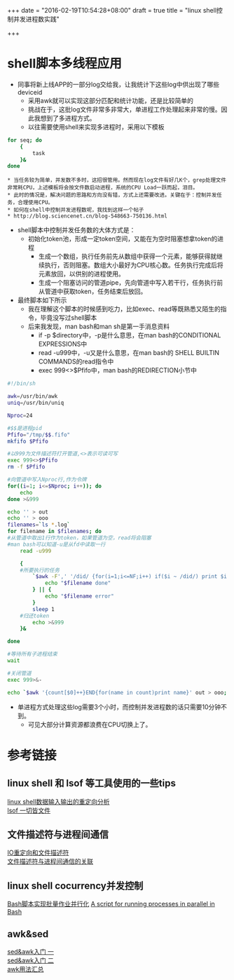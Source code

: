 +++
date = "2016-02-19T10:54:28+08:00"
draft = true
title = "linux shell控制并发进程数实践"

+++

shell脚本多线程应用
====================

* 同事将新上线APP的一部分log交给我，让我统计下这些log中供出现了哪些deviceid
    * 采用awk就可以实现这部分匹配和统计功能，还是比较简单的
    * 挑战在于，这批log文件非常多非常大，单进程工作处理起来非常的慢。因此我想到了多进程方式。
    * 以往需要使用shell来实现多进程时，采用以下模板

```bash
for seq; do
    {
        task
    }&
done
```
    * 当任务较为简单，并发数不多时，这招很管用。然而现在log文件有好几K个，grep处理文件非常耗CPU，上述模板将会按文件数启动进程，系统的CPU Load一跃而起，泪目。
    * 此时的情况是，解决问题的思路和方向没有错，方式上还需要改进。关键在于：控制并发任务，合理使用CPU。
    * 如何在shell中控制并发进程数呢，我找到这样一个帖子
    * http://blog.sciencenet.cn/blog-548663-750136.html

* shell脚本中控制并发任务数的大体方式是：
    * 初始化token池，形成一定token空间，又能在为空时阻塞想拿token的进程
        * 生成一个数组，执行任务前先从数组中获得一个元素，能够获得就继续执行，否则阻塞。数组大小最好为CPU核心数。任务执行完成后将元素放回，以供别的进程使用。
        * 生成一个阻塞访问的管道pipe，先向管道中写入若干行，任务执行前从管道中获取token，任务结束后放回。
* 最终脚本如下所示
    * 我在理解这个脚本的时候感到吃力，比如exec、read等既熟悉又陌生的指令，毕竟没写过shell脚本
    * 后来我发现，man bash和man sh是第一手消息资料
        * if -p $directory中，-p是什么意思，在man bash的CONDITIONAL EXPRESSIONS中
        * read -u999中，-u又是什么意思，在man bash的 SHELL BUILTIN COMMANDS的read指令中
        * exec 999<>$Pfifo中，man bash的REDIRECTION小节中

```bash
#!/bin/sh

awk=/usr/bin/awk
uniq=/usr/bin/uniq

Nproc=24

#$$是进程pid
Pfifo="/tmp/$$.fifo"
mkfifo $Pfifo

#以999为文件描述符打开管道,<>表示可读可写
exec 999<>$Pfifo
rm -f $Pfifo

#向管道中写入Nproc行,作为令牌
for((i=1; i<=$Nproc; i++)); do
    echo
done >&999

echo '' > out
echo '' > ooo
filenames=`ls *.log`
for filename in $filenames; do
#从管道中取出1行作为token，如果管道为空，read将会阻塞
#man bash可以知道-u是从fd中读取一行
    read -u999

    {
    #所要执行的任务
        `$awk -F',' '/did/ {for(i=1;i<=NF;i++) if($i ~ /did/) print $i i}' $filename | $awk -F':' '{print $2}' | $awk -F'"' '{print $2}'  | $uniq | $awk '{count[$1]++}END{for(name in count)print name >> "out"}'` && {
            echo "$filename done"
        } || {
            echo "$filename error"
        }
        sleep 1
    #归还token
        echo >&999
    }&

done

#等待所有子进程结束
wait 

#关闭管道
exec 999>&-

echo `$awk '{count[$0]++}END{for(name in count)print name}' out > ooo; awk 'END{print NR}' ooo`
```
* 单进程方式处理这些log需要3个小时，而控制并发进程数的话只需要10分钟不到。
    * 可见大部分计算资源都浪费在CPU切换上了。


参考链接
====================

linux shell 和 lsof 等工具使用的一些tips
---------------------------------
[linux shell数据输入输出的重定向分析](http://www.cnblogs.com/chengmo/archive/2010/10/20/1855805.html)      
[lsof 一切皆文件](http://linuxtools-rst.readthedocs.org/zh_CN/latest/tool/lsof.html)

文件描述符与进程间通信
-------------------------------
[IO重定向和文件描述符](http://adelphos.blog.51cto.com/2363901/1598570)        
[文件描述符与进程间通信的关联](http://www.cnblogs.com/GODYCA/archive/2013/01/05/2845618.html)

linux shell cocurrency并发控制
-----------------------------
[Bash脚本实现批量作业并行化](http://blog.sciencenet.cn/blog-548663-750136.html)
[A script for running processes in parallel in Bash](https://pebblesinthesand.wordpress.com/2008/05/22/a-srcipt-for-running-processes-in-parallel-in-bash/)

awk&sed
-----------------
[sed&awk入门 一](http://kodango.com/sed-and-awk-notes-part-1)       
[sed&awk入门 二](http://kodango.com/sed-and-awk-notes-part-2)        
[awk用法汇总](http://www.cnblogs.com/dong008259/archive/2011/12/06/2277287.html)


